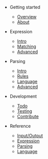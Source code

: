 
* Getting started

  * [Overview](overview)
  * [About](about)

* Expression

  * [Intro](expr/intro)
  * [Matching](expr/match)
  * [Advanced](expr/adv)

* Parsing

  * [Intro](parse/intro)
  * [Rules](parse/rule)
  * [Language](parse/lang)
  * [Advanced](parse/adv)

* Development

  * [Todo](dev/todo)
  * [Testing](dev/test)
  * [Contribute](dev/contrib)

* Reference

  * [Input/Output](ref/io)
  * [Expression](ref/expr)
  * [Parsing](ref/parse)
  * [Language](ref/lang)
